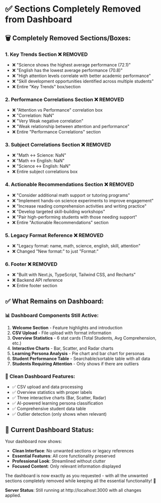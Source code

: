# ✅ Sections Completely Removed from Dashboard

## 🗑️ **Completely Removed Sections/Boxes:**

### 1. **Key Trends Section** ❌ REMOVED
- ❌ "Science shows the highest average performance (72.1)"
- ❌ "English has the lowest average performance (70.8)"
- ❌ "High attention levels correlate with better academic performance"
- ❌ "Skill development opportunities identified across multiple students"
- ❌ Entire "Key Trends" box/section

### 2. **Performance Correlations Section** ❌ REMOVED
- ❌ "Attention vs Performance" correlation box
- ❌ "Correlation: NaN"
- ❌ "Very Weak negative correlation"
- ❌ "Weak relationship between attention and performance"
- ❌ Entire "Performance Correlations" section

### 3. **Subject Correlations Section** ❌ REMOVED
- ❌ "Math ↔ Science: NaN"
- ❌ "Math ↔ English: NaN"
- ❌ "Science ↔ English: NaN"
- ❌ Entire subject correlations box

### 4. **Actionable Recommendations Section** ❌ REMOVED
- ❌ "Consider additional math support or tutoring programs"
- ❌ "Implement hands-on science experiments to improve engagement"
- ❌ "Increase reading comprehension activities and writing practice"
- ❌ "Develop targeted skill-building workshops"
- ❌ "Pair high-performing students with those needing support"
- ❌ Entire "Actionable Recommendations" section

### 5. **Legacy Format Reference** ❌ REMOVED
- ❌ "Legacy format: name, math, science, english, skill, attention"
- ❌ Changed "New format:" to just "Format:"

### 6. **Footer** ❌ REMOVED
- ❌ "Built with Next.js, TypeScript, Tailwind CSS, and Recharts"
- ❌ Backend API reference
- ❌ Entire footer section

## ✅ **What Remains on Dashboard:**

### 📊 **Dashboard Components Still Active:**
1. **Welcome Section** - Feature highlights and introduction
2. **CSV Upload** - File upload with format information
3. **Overview Statistics** - 6 stat cards (Total Students, Avg Comprehension, etc.)
4. **Interactive Charts** - Bar, Scatter, and Radar charts
5. **Learning Persona Analysis** - Pie chart and bar chart for personas
6. **Student Performance Table** - Searchable/sortable table with all data
7. **Students Requiring Attention** - Only shows if there are outliers

### 🎯 **Clean Dashboard Features:**
- ✅ CSV upload and data processing
- ✅ Overview statistics with proper labels
- ✅ Three interactive charts (Bar, Scatter, Radar)
- ✅ AI-powered learning persona classification
- ✅ Comprehensive student data table
- ✅ Outlier detection (only shows when relevant)

## 🚀 **Current Dashboard Status:**

Your dashboard now shows:
- **Clean Interface**: No unwanted sections or legacy references
- **Essential Features**: All core functionality preserved
- **Professional Look**: Streamlined without clutter
- **Focused Content**: Only relevant information displayed

The dashboard is now exactly as you requested - with all the unwanted sections completely removed while keeping all the essential functionality! 🎉

**Server Status**: Still running at http://localhost:3000 with all changes applied.

